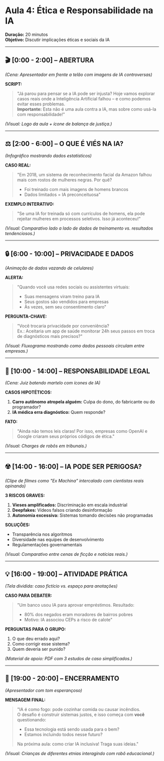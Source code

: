 # Aula 4: Ética e Responsabilidade na IA  
**Duração:** 20 minutos  
**Objetivo:** Discutir implicações éticas e sociais da IA  

---

## 🎬 [0:00 - 2:00] – ABERTURA  
*(Cena: Apresentador em frente a telão com imagens de IA controversas)*  

**SCRIPT:**  
> "Já parou para pensar se a IA pode ser injusta? Hoje vamos explorar casos reais onde a Inteligência Artificial falhou – e como podemos evitar esses problemas.  
> **Importante:** Esta não é uma aula contra a IA, mas sobre como usá-la com responsabilidade!"  

*(Visual: Logo da aula + ícone de balança de justiça.)*  

---

## ⚖️ [2:00 - 6:00] – O QUE É VIÉS NA IA?  
*(Infográfico mostrando dados estatísticos)*  

**CASO REAL:**  
> "Em 2018, um sistema de reconhecimento facial da Amazon falhou mais com rostos de mulheres negras. Por quê?  
> - Foi treinado com mais imagens de homens brancos  
> - Dados limitados = IA preconceituosa"  

**EXEMPLO INTERATIVO:**  
> "Se uma IA for treinada só com currículos de homens, ela pode rejeitar mulheres em processos seletivos. Isso já aconteceu!"  

*(Visual: Comparativo lado a lado de dados de treinamento vs. resultados tendenciosos.)*  

---

## 🔒 [6:00 - 10:00] – PRIVACIDADE E DADOS  
*(Animação de dados vazando de celulares)*  

**ALERTA:**  
> "Quando você usa redes sociais ou assistentes virtuais:  
> - Suas mensagens viram treino para IA  
> - Seus gostos são vendidos para empresas  
> - Às vezes, sem seu consentimento claro"  

**PERGUNTA-CHAVE:**  
> "Você trocaria privacidade por conveniência?  
> Ex.: Aceitaria um app de saúde monitorar 24h seus passos em troca de diagnósticos mais precisos?"  

*(Visual: Fluxograma mostrando como dados pessoais circulam entre empresas.)*  

---

## 🧐 [10:00 - 14:00] – RESPONSABILIDADE LEGAL  
*(Cena: Juiz batendo martelo com ícones de IA)*  

**CASOS HIPOTÉTICOS:**  
1. **Carro autônomo atropela alguém:** Culpa do dono, do fabricante ou do programador?  
2. **IA médica erra diagnóstico:** Quem responde?  

**FATO:**  
> "Ainda não temos leis claras! Por isso, empresas como OpenAI e Google criaram seus próprios códigos de ética."  

*(Visual: Charges de robôs em tribunais.)*  

---

## ☢️ [14:00 - 16:00] – IA PODE SER PERIGOSA?  
*(Clipe de filmes como "Ex Machina" intercalado com cientistas reais opinando)*  

**3 RISCOS GRAVES:**  
1. **Vieses amplificados:** Discriminação em escala industrial  
2. **Deepfakes:** Vídeos falsos criando desinformação  
3. **Autonomia excessiva:** Sistemas tomando decisões não programadas  

**SOLUÇÕES:**  
- Transparência nos algoritmos  
- Diversidade nas equipes de desenvolvimento  
- Regulamentações governamentais  

*(Visual: Comparativo entre cenas de ficção e notícias reais.)*  

---

## 💡 [16:00 - 19:00] – ATIVIDADE PRÁTICA  
*(Tela dividida: caso fictício vs. espaço para anotações)*  

**CASO PARA DEBATER:**  
> "Um banco usou IA para aprovar empréstimos. Resultado:  
> - 80% dos negados eram moradores de bairros pobres  
> - Motivo: IA associou CEPs a risco de calote"  

**PERGUNTAS PARA O GRUPO:**  
1. O que deu errado aqui?  
2. Como corrigir esse sistema?  
3. Quem deveria ser punido?  

*(Material de apoio: PDF com 3 estudos de caso simplificados.)*  

---

## 🌟 [19:00 - 20:00] – ENCERRAMENTO  
*(Apresentador com tom esperançoso)*  

**MENSAGEM FINAL:**  
> "IA é como fogo: pode cozinhar comida ou causar incêndios.  
> O desafio é construir sistemas justos, e isso começa com **você** questionando:  
> - Essa tecnologia está sendo usada para o bem?  
> - Estamos incluindo todos nesse futuro?  
>  
> Na próxima aula: como criar IA inclusiva! Traga suas ideias."  

*(Visual: Crianças de diferentes etnias interagindo com robô educacional.)*  